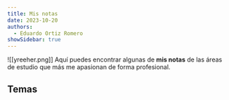 ```yaml
---
title: Mis notas
date: 2023-10-20
authors:
  - Eduardo Ortiz Romero
showSidebar: true
---
```

![[yreeher.png]]
Aquí puedes encontrar algunas de **mis notas** de las áreas de estudio que más me apasionan de forma profesional.
## Temas


